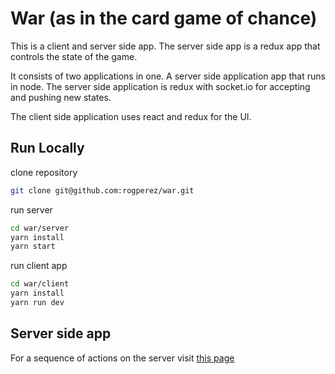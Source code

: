 # War (as in the card game of chance)

This is a client and server side app. The server side app is a redux app that controls the state of the game. 

It consists of two applications in one. A server side application app that runs in node. The server side application is redux with socket.io for accepting and pushing new states.

The client side application uses react and redux for the UI.

## Run Locally

clone repository
```bash
git clone git@github.com:rogperez/war.git
```

run server
```bash
cd war/server
yarn install
yarn start
```

run client app
```bash
cd war/client
yarn install
yarn run dev
```

## Server side app

For a sequence of actions on the server visit [this page](./server/README.md)
